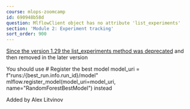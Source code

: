 ```yaml
---
course: mlops-zoomcamp
id: 690948b58d
question: MlflowClient object has no attribute 'list_experiments'
section: 'Module 2: Experiment tracking'
sort_order: 900
---
```


[Since the version 1.29 the list_experiments method was deprecated](https://mlflow.org/docs/1.29.0/python_api/mlflow.client.html#mlflow.client.MlflowClient.list_experiments) and then removed in the later version

You should use # Register the best model model_uri = f"runs:/{best_run.info.run_id}/model" mlflow.register_model(model_uri=model_uri, name="RandomForestBestModel") instead

Added by Alex Litvinov

